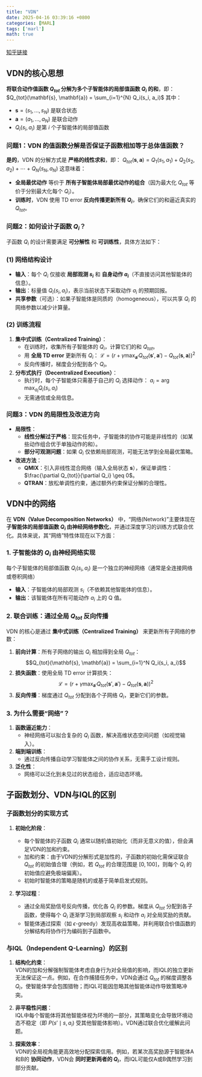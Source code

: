 ```yaml
---
title: "VDN"
date: 2025-04-16 03:39:16 +0800
categories: [MARL]
tags: ['marl']
math: true
---
```


[知乎链接](https://zhuanlan.zhihu.com/p/362191316)

VDN的核心思想
---
**将联合动作值函数 $Q_{tot}$ 分解为多个子智能体的局部值函数 $Q_i$ 的和**，即：
$Q_{tot}(\mathbf{s}, \mathbf{a}) = \sum_{i=1}^{N} Q_i(s_i, a_i)$
其中：

- $\mathbf{s} = (s_1, ..., s_N)$ 是联合状态
- $\mathbf{a} = (a_1, ..., a_N)$ 是联合动作
- $Q_i(s_i, a_i)$ 是第 $i$ 个子智能体的局部值函数

### **问题1：VDN 的值函数分解是否保证子函数相加等于总体值函数？**

**是的**，VDN 的分解方式是 **严格的线性求和**，即：
$Q_{tot}(\mathbf{s}, \mathbf{a}) = Q_1(s_1, a_1) + Q_2(s_2, a_2) + \cdots + Q_N(s_N, a_N)$
这意味着：

- **全局最优动作** 等价于 **所有子智能体局部最优动作的组合**（因为最大化 $Q_{tot}$ 等价于分别最大化每个 $Q_i$）。
- **训练时**，VDN 使用 TD error **反向传播更新所有 $Q_i$**，确保它们的和逼近真实的 $Q_{tot}$。



### **问题2：如何设计子函数 $Q_i$？**

子函数 $Q_i$ 的设计需要满足 **可分解性** 和 **可训练性**，具体方法如下：

### **(1) 网络结构设计**

- **输入**：每个 $Q_i$ 仅接收 **局部观测 $s_i$** 和 **自身动作 $a_i$**（不直接访问其他智能体的信息）。
- **输出**：标量值 $Q_i(s_i, a_i)$，表示当前状态下采取动作 $a_i$ 的预期回报。
- **共享参数**（可选）：如果子智能体是同质的（homogeneous），可以共享 $Q_i$ 的网络参数以减少计算量。

### **(2) 训练流程**

1. **集中式训练（Centralized Training）**：
    - 在训练时，收集所有子智能体的 $Q_i$，计算它们的和 $Q_{tot}$。
    - 用 **全局 TD error** 更新所有 $Q_i$：
    $\mathcal{L} = \left( r + \gamma \max_{\mathbf{a}'} Q_{tot}(\mathbf{s}', \mathbf{a}') - Q_{tot}(\mathbf{s}, \mathbf{a}) \right)^2$
    - 反向传播时，梯度会分配到各个 $Q_i$。
2. **分布式执行（Decentralized Execution）**：
    - 执行时，每个子智能体只需基于自己的 $Q_i$ 选择动作：
    $a_i = \arg\max_{a_i} Q_i(s_i, a_i)$
    - 无需通信或全局信息。


### **问题3：VDN 的局限性及改进方向**

- **局限性**：
    - **线性分解过于严格**：现实任务中，子智能体的协作可能是非线性的（如某些动作组合优于单独动作的和）。
    - **部分可观测问题**：如果 $Q_i$ 仅依赖局部观测，可能无法学到全局最优策略。
- **改进方法**：
    - **QMIX**：引入非线性混合网络（输入全局状态 $\mathbf{s}$），保证单调性：$\frac{\partial Q_{tot}}{\partial Q_i} \geq 0$。
    - **QTRAN**：放松单调性约束，通过额外约束保证分解的合理性。



VDN中的网络
---
在 **VDN（Value Decomposition Networks）** 中，“网络(Network)”主要体现在 **子智能体的局部值函数 $Q_i$ 由神经网络参数化**，并通过深度学习的训练方式联合优化。具体来说，其“网络”特性体现在以下方面：


### **1. 子智能体的 $Q_i$ 由神经网络实现**
每个子智能体的局部值函数 $Q_i(s_i, a_i)$ 是一个独立的神经网络（通常是全连接网络或卷积网络）
- **输入**：子智能体的局部观测 $s_i$（不依赖其他智能体的信息）。
- **输出**：该智能体在所有可能动作 $a_i$ 上的 Q 值。



### **2. 联合训练：通过全局 $Q_{tot}$ 反向传播**
VDN 的核心是通过 **集中式训练（Centralized Training）** 来更新所有子网络的参数：
1. **前向计算**：所有子网络的输出 $Q_i$ 相加得到全局 $Q_{tot}$：
$$Q_{tot}(\mathbf{s}, \mathbf{a}) = \sum_{i=1}^N Q_i(s_i, a_i)$$
2. **损失函数**：使用全局 TD error 计算损失：
  $$
   \mathcal{L} = \left( r + \gamma \max_{\mathbf{a}'} Q_{tot}(\mathbf{s}', \mathbf{a}') - Q_{tot}(\mathbf{s}, \mathbf{a}) \right)^2
  $$
3. **反向传播**：梯度通过 $Q_{tot}$ 分配到各个子网络 $Q_i$，更新它们的参数。


### **3. 为什么需要“网络”？**
1. **函数逼近能力**：  
   - 神经网络可以拟合复杂的 $Q_i$ 函数，解决高维状态空间问题（如视觉输入）。
2. **端到端训练**：  
   - 通过反向传播自动学习智能体之间的协作关系，无需手工设计规则。
3. **泛化性**：  
   - 网络可以泛化到未见过的状态组合，适应动态环境。



子函数划分、VDN与IQL的区别
---
### 子函数划分的实现方式
1. **初始化阶段**：  
   - 每个智能体的子函数 $Q_i$ 通常以随机值初始化（而非无意义的值），但会满足VDN的加和约束。
   - 加和约束：由于VDN的分解形式是加性的，子函数的初始化需保证联合 $Q_{tot}$ 的初始值合理（例如，若 $Q_{tot}$ 的合理范围是 $[0, 100]$，则每个 $Q_i$ 的初始值应避免极端偏离）。
   - 初始时智能体的策略是随机的或基于简单启发式规则。

2. **学习过程**：  
   - 通过全局奖励信号反向传播，优化各 $Q_i$ 的参数。梯度从 $Q_{tot}$ 分配到各子函数，使得每个 $Q_i$ 逐渐学习到局部观察 $s_i$ 和动作 $a_i$ 对全局奖励的贡献。
   - 智能体通过探索（如 $\epsilon$-greedy）发现高收益策略，并利用联合价值函数的分解结构将协作行为编码到子函数中。

### 与IQL（Independent Q-Learning）的区别

1. **结构化约束**：  
   VDN的加和分解强制智能体考虑自身行为对全局值的影响，而IQL的独立更新无法保证这一点。例如，在合作捕猎任务中，VDN会通过 $Q_{tot}$ 的梯度调整各 $Q_i$，使智能体学会包围猎物；而IQL可能因忽略其他智能体动作导致策略冲突。

2. **非平稳性问题**：  
   IQL中每个智能体将其他智能体视为环境的一部分，其策略变化会导致环境动态不稳定（即 $P(s' \mid s, a_i)$ 受其他智能体影响）。VDN通过联合优化缓解此问题。

3. **探索效率**：  
   VDN的全局视角能更高效地分配探索信用。例如，若某次高奖励源于智能体A和B的 **协同动作**，VDN会 **同时更新两者的 $Q_i$**，而IQL可能仅A或B偶然学习到部分贡献。